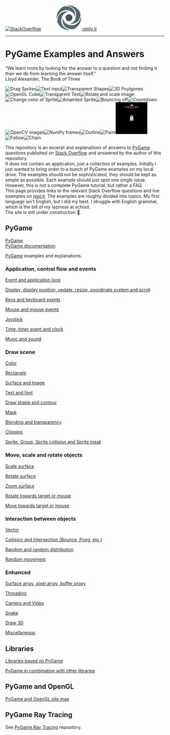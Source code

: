 [![StackOverflow](https://stackexchange.com/users/flair/7322082.png)](https://stackoverflow.com/users/5577765/rabbid76?tab=profile) &nbsp;&nbsp;&nbsp;&nbsp;&nbsp;&nbsp;&nbsp;&nbsp;&nbsp;&nbsp; [![reply.it](resource/logo/Repl_it_logo_80.png) reply.it](https://repl.it/repls/folder/PyGame%20Examples)

---

# PyGame Examples and Answers

"We learn more by looking for the answer to a question and not finding it than we do from learning the answer itself."  
Lloyd Alexander, The Book of Three

<img src="https://i.stack.imgur.com/BaFzb.gif" height="100" title="Drag Sprites"><img src="https://i.stack.imgur.com/FNJeM.gif" height="100" title="Text input"><img src="https://i.stack.imgur.com/Zst87.gif" height="100" title="Transparent Shapes"><img src="https://i.stack.imgur.com/4rFgh.gif" height="100" title="3D Poylgones"><img src="https://i.stack.imgur.com/Go9Ym.gif" height="100" title="OpenGL Cube"><img src="https://i.stack.imgur.com/nFzbT.gif" height="100" title="Transparent Text"><img src="https://i.stack.imgur.com/yLxBi.gif" height="100" title="Rotate and scale image"><img src="https://i.stack.imgur.com/jTwph.gif" height="100" title="Change color of Sprite"><img src="https://i.stack.imgur.com/SzKwL.gif" height="100" title="Aniamted Sprite"><img src="https://i.stack.imgur.com/dlD4v.gif" height="100" title="Bouncing off"><img src="https://i.stack.imgur.com/10Gj0.gif" height="100" title="Countdown"><img src="https://i.stack.imgur.com/J5itT.gif" height="100" title="OpenCV images"><img src="https://i.stack.imgur.com/PKT8H.gif" height="100" title="NumPy frames"><img src="https://i.stack.imgur.com/wAmCl.gif" height="100" title="Outline"><img src="https://i.stack.imgur.com/3qL0b.gif" height="100" title="Paint"><img src="screenshot/pygame_minimal_mask_intersect_surface.gif" height="100" title="Collision"><img src="https://i.stack.imgur.com/9HL3b.gif" height="100" title="Follow"><img src="https://i.stack.imgur.com/Q6zUm.gif" height="100" title="Chain">

This repository is an excerpt and explanations of answers to [PyGame](https://www.pygame.org/news) questions published on [Stack Overflow](https://stackoverflow.com/questions/tagged/pygame) and answered by the author of this repository.  
It does not contain an application, just a collection of examples. Initially I just wanted to bring order to a bunch of PyGame examples on my local drive. The examples should not be sophisticated, they should be kept as simple as possible. Each example should just spot one single issue. However, this is not a complete PyGame tutorial, but rather a FAQ.  
This page provides links to the relevant Stack Overflow questions and live examples on [repl.it](https://repl.it/). The examples are roughly divided into topics. My first language isn't English, but I did my best. I struggle with English grammar, which is the bill of my laziness at school.  
The site is still under construction :construction:.

## PyGame

[PyGame](https://www.pygame.org/news)  
[PyGame documentation](https://www.pygame.org/docs/)

[PyGame](https://www.pygame.org/news) examples and explanations.


### Application, control flow and events

[Event and application loop](documentation/pygame/pygame_event_and_application_loop.md)

[Display, display position, update, resize, coordinate system and scroll](documentation/pygame/pygame_display_resize_and_scroll.md)

[Keys and keyboard events](documentation/pygame/pygame_keys_and_keyboard_event.md)

[Mouse and mouse events](documentation/pygame/pygame_mouse_and_mosuse_events.md)

[Joystick](documentation/pygame/pygame_joystick.md)

[Time, timer event and clock](documentation/pygame/pygame_time_and_timer_event.md)

[Music and sound](documentation/pygame/pygame_music_and_sound.md)

### Draw scene

[Color](documentation/pygame/pygame_color.md)

[Rectangle](documentation/pygame/pygame_rectangle.md)

[Surface and Image](documentation/pygame/pygame_surface_and_image.md)

[Text and font](documentation/pygame/pygame_text_and_font.md)

[Draw shape and contour](documentation/pygame/pygame_draw_shape_and_contour.md)

[Mask](documentation/pygame/pygame_mask.md)

[Blending and transparency](documentation/pygame/pygame_blending_and_transaprency.md)

[Clipping](documentation/pygame/pygame_clipping.md)

[Sprite, Group, Sprite collision and Sprite mask](documentation/pygame/pygame_sprite_and_sprite_mask.md)

### Move, scale and rotate objects

[Scale surface](documentation/pygame/pygame_surface_scale.md)

[Rotate surface](documentation/pygame/pygame_surface_rotate.md)

[Zoom surface](documentation/pygame/pygame_surface_zoom.md)

[Rotate towards target or mouse](documentation/pygame/pygame_rotate_towards_target.md)

[Move towards target or mouse](documentation/pygame/pygame_move_towards_target.md)

### Interaction between objects

[Vector](documentation/pygame/pygame_vector_and_reflection.md)

[Collision and Intersection (Bounce, Pong, etc.)](documentation/pygame/pygame_collision_and_intesection.md)

[Random and random distribution](documentation/pygame/pygame_random_and_random_distribution.md)

[Random movement](documentation/pygame/pygame_random_movement.md)

### Enhanced

[Surface array, pixel array, buffer proxy](documentation/pygame/pygame_surfacearray_pixelarray_and_bufferproxy.md)

[Threading](documentation/pygame/pygame_threading.md)

[Camera and Video](documentation/pygame/pygame_camera_and_video.md)

[Snake](documentation/pygame/pygame_snake.md)

[Draw 3D](documentation/pygame/pygame_3D.md)

[Miscellaneous](documentation/pygame/pygame_miscellaneous.md)

## Libraries

[Libraries based on PyGame](documentation/pygame/pygame_dependent_libraries.md)

[PyGame in combination with other libraries](documentation/pygame/pygame_and_othere_libraries.md)

## PyGame and OpenGL

[PyGame and OpenGL site map](documentation/pygame_opengl/pygame_opengl__site_map.md)

## PyGame Ray Tracing

See [PyGame Ray Tracing](https://github.com/Rabbid76/PyGameRayTracing) repository.
